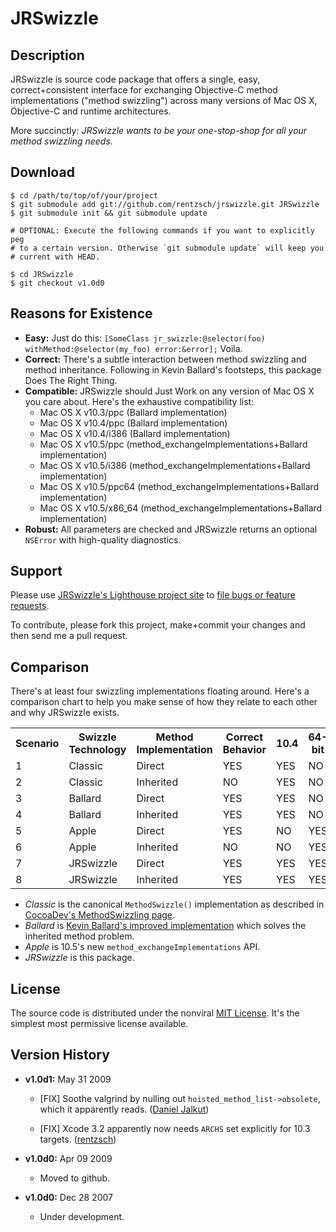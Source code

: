 # JRSwizzle

## Description

JRSwizzle is source code package that offers a single, easy, correct+consistent interface for exchanging Objective-C method implementations ("method swizzling") across many versions of Mac OS X, Objective-C and runtime architectures.

More succinctly: *JRSwizzle wants to be your one-stop-shop for all your method swizzling needs.*

## Download

	$ cd /path/to/top/of/your/project
	$ git submodule add git://github.com/rentzsch/jrswizzle.git JRSwizzle
	$ git submodule init && git submodule update
	
	# OPTIONAL: Execute the following commands if you want to explicitly peg
	# to a certain version. Otherwise `git submodule update` will keep you
	# current with HEAD.
	
	$ cd JRSwizzle
	$ git checkout v1.0d0

## Reasons for Existence

* **Easy:** Just do this: `[SomeClass jr_swizzle:@selector(foo) withMethod:@selector(my_foo) error:&error];` Voila.
* **Correct:** There's a subtle interaction between method swizzling and method inheritance. Following in Kevin Ballard's footsteps, this package Does The Right Thing.
* **Compatible:** JRSwizzle should Just Work on any version of Mac OS X you care about. Here's the exhaustive compatibility list:
	* Mac OS X v10.3/ppc (Ballard implementation)
	* Mac OS X v10.4/ppc (Ballard implementation)
	* Mac OS X v10.4/i386 (Ballard implementation)
	* Mac OS X v10.5/ppc (method_exchangeImplementations+Ballard implementation)
	* Mac OS X v10.5/i386 (method_exchangeImplementations+Ballard implementation)
	* Mac OS X v10.5/ppc64 (method_exchangeImplementations+Ballard implementation)
	* Mac OS X v10.5/x86_64 (method_exchangeImplementations+Ballard implementation)
* **Robust:** All parameters are checked and JRSwizzle returns an optional `NSError` with high-quality diagnostics.

## Support

Please use [JRSwizzle's Lighthouse project site](http://rentzsch.lighthouseapp.com/projects/28971-jrswizzle/tickets?q=all) to [file bugs or feature requests](http://rentzsch.lighthouseapp.com/projects/28971-jrswizzle/tickets/new).

To contribute, please fork this project, make+commit your changes and then send me a pull request.

## Comparison

There's at least four swizzling implementations floating around. Here's a comparison chart to help you make sense of how they relate to each other and why JRSwizzle exists.

<table>
	<tr>
		<th>Scenario</th>
		<th>Swizzle Technology</th>
		<th>Method Implementation</th>
		<th>Correct Behavior</th>
		<th>10.4</th>
		<th>64-bit</th>
	</tr>
	<tr>
		<td>1</td>
		<td>Classic</td>
		<td>Direct</td>
		<td>YES</td>
		<td>YES</td>
		<td>NO</td>
	</tr>
	<tr>
		<td>2</td>
		<td>Classic</td>
		<td>Inherited</td>
		<td>NO</td>
		<td>YES</td>
		<td>NO</td>
	</tr>
	<tr>
		<td>3</td>
		<td>Ballard</td>
		<td>Direct</td>
		<td>YES</td>
		<td>YES</td>
		<td>NO</td>
	</tr>
	<tr>
		<td>4</td>
		<td>Ballard</td>
		<td>Inherited</td>
		<td>YES</td>
		<td>YES</td>
		<td>NO</td>
	</tr>
	<tr>
		<td>5</td>
		<td>Apple</td>
		<td>Direct</td>
		<td>YES</td>
		<td>NO</td>
		<td>YES</td>
	</tr>
	<tr>
		<td>6</td>
		<td>Apple</td>
		<td>Inherited</td>
		<td>NO</td>
		<td>NO</td>
		<td>YES</td>
	</tr>
	<tr>
		<td>7</td>
		<td>JRSwizzle</td>
		<td>Direct</td>
		<td>YES</td>
		<td>YES</td>
		<td>YES</td>
	</tr>
	<tr>
		<td>8</td>
		<td>JRSwizzle</td>
		<td>Inherited</td>
		<td>YES</td>
		<td>YES</td>
		<td>YES</td>
	</tr>
</table>

 * *Classic* is the canonical `MethodSwizzle()` implementation as described in [CocoaDev's MethodSwizzling page](http://www.cocoadev.com/index.pl?MethodSwizzling).
 * *Ballard* is [Kevin Ballard's improved implementation](http://kevin.sb.org/2006/12/30/method-swizzling-reimplemented/) which solves the inherited  method problem.
 * *Apple* is 10.5's new `method_exchangeImplementations` API.
 * *JRSwizzle* is this package.

## License

The source code is distributed under the nonviral [MIT License](http://opensource.org/licenses/mit-license.php). It's the simplest most permissive license available.

## Version History

* **v1.0d1:** May 31 2009

	* [FIX] Soothe valgrind by nulling out `hoisted_method_list->obsolete`, which it apparently reads. ([Daniel Jalkut](http://github.com/rentzsch/jrswizzle/commit/2f677d063202b443ca7a1c46e8b67d67ea6fc88e))

	* [FIX] Xcode 3.2 apparently now needs `ARCHS` set explicitly for 10.3 targets. ([rentzsch](http://github.com/rentzsch/jrswizzle/commit/4478faa40e4fdb322201da20f24d3996193ea48b))

* **v1.0d0:** Apr 09 2009

	* Moved to github.

* **v1.0d0:** Dec 28 2007

	* Under development.